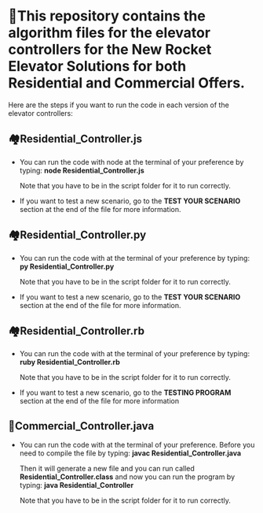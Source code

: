 # 🚀This repository contains the algorithm files for the elevator controllers for the New Rocket Elevator Solutions for both Residential and Commercial Offers.

Here are the steps if you want to run the code in each version of the elevator controllers:

## 🏘️Residential_Controller.js
* You can run the code with node at the terminal of your preference by typing: **node Residential_Controller.js**

    Note that you have to be in the script folder for it to run correctly.

* If you want to test a new scenario, go to the **TEST YOUR SCENARIO** section at the end of the file for more information.

## 🏘️Residential_Controller.py 
* You can run the code with at the terminal of your preference by typing: **py Residential_Controller.py**

    Note that you have to be in the script folder for it to run correctly.

* If you want to test a new scenario, go to the **TEST YOUR SCENARIO** section at the end of the file for more information.

## 🏘️Residential_Controller.rb
* You can run the code with at the terminal of your preference by typing: **ruby Residential_Controller.rb**

    Note that you have to be in the script folder for it to run correctly.

* If you want to test a new scenario, go to the **TESTING PROGRAM** section at the end of the file for more information

## 🏢Commercial_Controller.java
* You can run the code with at the terminal of your preference. Before you need to compile the file by typing: **javac Residential_Controller.java**

    Then it will generate a new file and you can run called **Residential_Controller.class** and now you can run the program by typing: **java Residential_Controller**

    Note that you have to be in the script folder for it to run correctly.